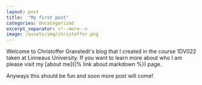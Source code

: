 ```yaml
---
layout: post
title:  "My first post"
categories: Uncategorized
excerpt_separator: <!--more-->
image: /assets/img/christoffer.png
---
```


Welcome to Christoffer Granstedt's blog that I created in the course 1DV022 taken at Linneaus University. 
If you want to learn more about who I am please visit my [about me]({% link about.markdown %}) page.
<!--more-->
Anyways this should be fun and soon more post will come!
